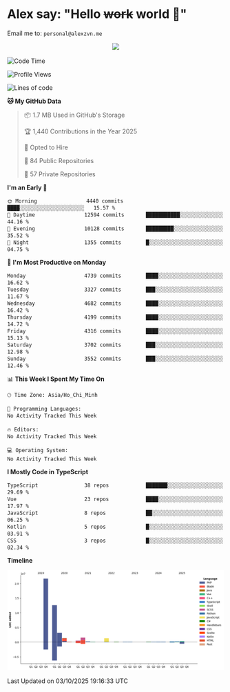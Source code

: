 # Alex say: "Hello ~~work~~ world 🐾"
Email me to: `personal@alexzvn.me`


<p align=center>
  <a href="https://skillicons.dev">
    <img src="https://skillicons.dev/icons?i=ts,js,php,nodejs,bun,vue,nuxt,react,svelte,tauri,laravel,rust,mongodb,docker,electron,redis,rabbitmq,tailwind,git,cloudflare,elysia,mysql,nginx,rollupjs,sentry,ubuntu,yarn,html,css,vite" />
  </a>
</p>

<!--START_SECTION:waka-->
![Code Time](http://img.shields.io/badge/Code%20Time-1%2C066%20hrs%2055%20mins-blue)

![Profile Views](http://img.shields.io/badge/Profile%20Views-2-blue)

![Lines of code](https://img.shields.io/badge/From%20Hello%20World%20I%27ve%20Written-43.8%20million%20lines%20of%20code-blue)

**🐱 My GitHub Data** 

> 📦 1.7 MB Used in GitHub's Storage 
 > 
> 🏆 1,440 Contributions in the Year 2025
 > 
> 💼 Opted to Hire
 > 
> 📜 84 Public Repositories 
 > 
> 🔑 57 Private Repositories 
 > 
**I'm an Early 🐤** 

```text
🌞 Morning                4440 commits        ████░░░░░░░░░░░░░░░░░░░░░   15.57 % 
🌆 Daytime                12594 commits       ███████████░░░░░░░░░░░░░░   44.16 % 
🌃 Evening                10128 commits       █████████░░░░░░░░░░░░░░░░   35.52 % 
🌙 Night                  1355 commits        █░░░░░░░░░░░░░░░░░░░░░░░░   04.75 % 
```
📅 **I'm Most Productive on Monday** 

```text
Monday                   4739 commits        ████░░░░░░░░░░░░░░░░░░░░░   16.62 % 
Tuesday                  3327 commits        ███░░░░░░░░░░░░░░░░░░░░░░   11.67 % 
Wednesday                4682 commits        ████░░░░░░░░░░░░░░░░░░░░░   16.42 % 
Thursday                 4199 commits        ████░░░░░░░░░░░░░░░░░░░░░   14.72 % 
Friday                   4316 commits        ████░░░░░░░░░░░░░░░░░░░░░   15.13 % 
Saturday                 3702 commits        ███░░░░░░░░░░░░░░░░░░░░░░   12.98 % 
Sunday                   3552 commits        ███░░░░░░░░░░░░░░░░░░░░░░   12.46 % 
```


📊 **This Week I Spent My Time On** 

```text
🕑︎ Time Zone: Asia/Ho_Chi_Minh

💬 Programming Languages: 
No Activity Tracked This Week

🔥 Editors: 
No Activity Tracked This Week

💻 Operating System: 
No Activity Tracked This Week
```

**I Mostly Code in TypeScript** 

```text
TypeScript               38 repos            ███████░░░░░░░░░░░░░░░░░░   29.69 % 
Vue                      23 repos            ████░░░░░░░░░░░░░░░░░░░░░   17.97 % 
JavaScript               8 repos             ██░░░░░░░░░░░░░░░░░░░░░░░   06.25 % 
Kotlin                   5 repos             █░░░░░░░░░░░░░░░░░░░░░░░░   03.91 % 
CSS                      3 repos             █░░░░░░░░░░░░░░░░░░░░░░░░   02.34 % 
```



**Timeline**

![Lines of Code chart](https://raw.githubusercontent.com/alexzvn/alexzvn/main/assets/bar_graph.png)


 Last Updated on 03/10/2025 19:16:33 UTC
<!--END_SECTION:waka-->

